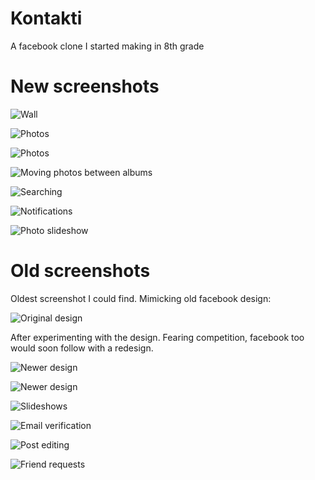 # Kontakti
A facebook clone I started making in 8th grade

# New screenshots

![Wall](screenshots/new_1.png)

![Photos](screenshots/new_2_photos_loading.png)

![Photos](screenshots/new_3_photos.png)

![Moving photos between albums](screenshots/new_4_moving_photos.png "Moving photos between albums")

![Searching](screenshots/new_5_searching.png)

![Notifications](screenshots/new_6_notifications.png)

![Photo slideshow](screenshots/new_7_photos.png)

# Old screenshots

Oldest screenshot I could find. Mimicking old facebook design:

![Original design](screenshots/1.png)

After experimenting with the design. Fearing competition, facebook too would soon follow with a redesign.

![Newer design](screenshots/2.png)

![Newer design](screenshots/3.png)

![Slideshows](screenshots/4.png)

![Email verification](screenshots/5.png)

![Post editing](screenshots/6.png)

![Friend requests](screenshots/7.png)
